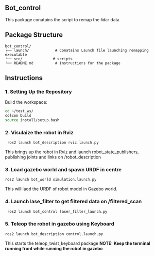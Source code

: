 ## Bot_control
This package conatains the script to remap the lidar data.

## Package Structure

```
bot_control/
├── launch/            # Conatains Launch file launching remapping executable
└── src/              # scripts
└── README.md          # Instructions for the package
```


## Instructions

### 1. Setting Up the Repository
   Build the workspace:
   ```bash
   cd ~/test_ws/
   colcon build
   source install/setup.bash
   ```

### 2. Visulaize the robot in Rviz
  ```bash
   ros2 launch bot_description rviz.launch.py
   ```
   This brings up the robot in Rviz and launch robot_state_publishers, publishing joints and links on /robot_description

### 3. Load gazebo world and spawn URDF in centre
   ```bash
   ros2 launch bot_world simulation.launch.py
   ```
   This will laod the URDF of robot model in Gazebo world.

### 4. Launch lase_filter to get filtered data on /filtered_scan
   ```bash
    ros2 launch bot_control laser_filter_launch.py
   ```

### 5. Teleop the robot in gazebo using Keyboard
   ```bash
   ros2 launch bot_description control.launch.py
   ```
   This starts the teleop_twist_keyboard package 
    **NOTE: Keep the terminal running front while running the robot in gazebo**

